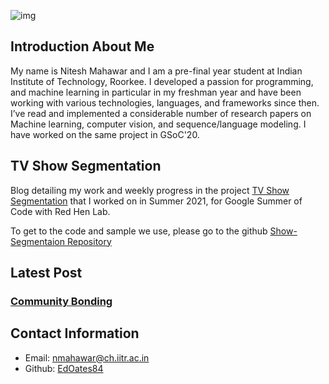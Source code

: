 ![img](https://lh3.googleusercontent.com/JLRkwdEuQ235-F4hUThhnqKHT40ptj7dGrq-eGUZwnCqsQ2GDk9RsNzjpUTerahBAwu03G_lFyz5rZg86dNPxxK-sbML3gI)


## Introduction About Me 

My name is Nitesh Mahawar and I am a pre-final year student at Indian Institute of Technology, Roorkee. I developed a passion for programming, and machine learning in particular in my freshman year and have been working with various technologies, languages, and frameworks since then. I’ve read and implemented a considerable number of research papers on Machine learning,
computer vision, and sequence/language modeling. I have worked on the same project in GSoC'20.

## TV Show Segmentation

Blog detailing my work and weekly progress in the project <a href="https://sites.google.com/site/distributedlittleredhen/home/the-cognitive-core-research-topics-in-red-hen/the-barnyard/tv-show-segmentation">TV Show Segmentation</a> that I worked on in Summer 2021, for Google Summer of Code with Red Hen Lab.

To get to the code and sample we use, please go to the github [Show-Segmentaion Repository](https://github.com/EdOates84/GSoC-2021)


## Latest Post

### [Community Bonding](Community_Bonding/week1.md)


## Contact Information
* Email: nmahawar@ch.iitr.ac.in
* Github: [EdOates84](https://github.com/EdOates84)
